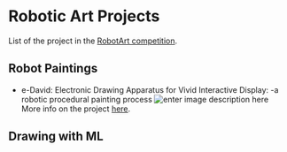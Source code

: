# Robotic Art Projects

List of the project in the [RobotArt competition](https://robotart.org/).

## Robot Paintings
 - e-David: Electronic Drawing Apparatus for Vivid Interactive Display:
 -a robotic procedural painting process ![enter image description here](https://robotart.org/wp-content/uploads/2017/04/final_01.jpg)
More info on the project [here]([http://graphics.uni-konstanz.de/eDavid/](http://graphics.uni-konstanz.de/eDavid/)).
## Drawing with ML
<!--stackedit_data:
eyJoaXN0b3J5IjpbLTE3NjQwNDU2MTYsLTE1MDcxNjI2NTBdfQ
==
-->